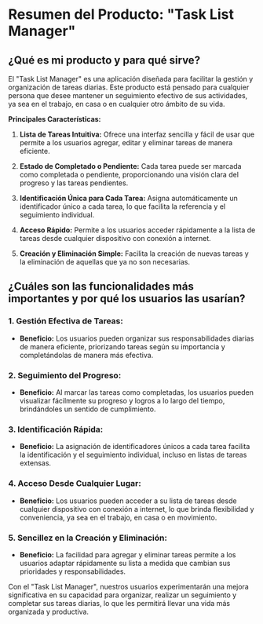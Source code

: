 # Resumen del Producto: "Task List Manager"

## ¿Qué es mi producto y para qué sirve?
El "Task List Manager" es una aplicación diseñada para facilitar la gestión y organización de tareas diarias. Este producto está pensado para cualquier persona que desee mantener un seguimiento efectivo de sus actividades, ya sea en el trabajo, en casa o en cualquier otro ámbito de su vida.

**Principales Características:**

1. **Lista de Tareas Intuitiva:** Ofrece una interfaz sencilla y fácil de usar que permite a los usuarios agregar, editar y eliminar tareas de manera eficiente.

2. **Estado de Completado o Pendiente:** Cada tarea puede ser marcada como completada o pendiente, proporcionando una visión clara del progreso y las tareas pendientes.

3. **Identificación Única para Cada Tarea:** Asigna automáticamente un identificador único a cada tarea, lo que facilita la referencia y el seguimiento individual.

4. **Acceso Rápido:** Permite a los usuarios acceder rápidamente a la lista de tareas desde cualquier dispositivo con conexión a internet.

5. **Creación y Eliminación Simple:** Facilita la creación de nuevas tareas y la eliminación de aquellas que ya no son necesarias.

## ¿Cuáles son las funcionalidades más importantes y por qué los usuarios las usarían?

### 1. **Gestión Efectiva de Tareas:**
   - **Beneficio:** Los usuarios pueden organizar sus responsabilidades diarias de manera eficiente, priorizando tareas según su importancia y completándolas de manera más efectiva.

### 2. **Seguimiento del Progreso:**
   - **Beneficio:** Al marcar las tareas como completadas, los usuarios pueden visualizar fácilmente su progreso y logros a lo largo del tiempo, brindándoles un sentido de cumplimiento.

### 3. **Identificación Rápida:**
   - **Beneficio:** La asignación de identificadores únicos a cada tarea facilita la identificación y el seguimiento individual, incluso en listas de tareas extensas.

### 4. **Acceso Desde Cualquier Lugar:**
   - **Beneficio:** Los usuarios pueden acceder a su lista de tareas desde cualquier dispositivo con conexión a internet, lo que brinda flexibilidad y conveniencia, ya sea en el trabajo, en casa o en movimiento.

### 5. **Sencillez en la Creación y Eliminación:**
   - **Beneficio:** La facilidad para agregar y eliminar tareas permite a los usuarios adaptar rápidamente su lista a medida que cambian sus prioridades y responsabilidades.

Con el "Task List Manager", nuestros usuarios experimentarán una mejora significativa en su capacidad para organizar, realizar un seguimiento y completar sus tareas diarias, lo que les permitirá llevar una vida más organizada y productiva.